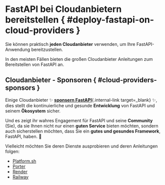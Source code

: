 # FastAPI bei Cloudanbietern bereitstellen { #deploy-fastapi-on-cloud-providers }

Sie können praktisch **jeden Cloudanbieter** verwenden, um Ihre FastAPI-Anwendung bereitzustellen.

In den meisten Fällen bieten die großen Cloudanbieter Anleitungen zum Bereitstellen von FastAPI an.

## Cloudanbieter - Sponsoren { #cloud-providers-sponsors }

Einige Cloudanbieter ✨ [**sponsern FastAPI**](../help-fastapi.md#sponsor-the-author){.internal-link target=_blank} ✨, dies stellt die kontinuierliche und gesunde **Entwicklung** von FastAPI und seinem **Ökosystem** sicher.

Und es zeigt ihr wahres Engagement für FastAPI und seine **Community** (Sie), da sie Ihnen nicht nur einen **guten Service** bieten möchten, sondern auch sicherstellen möchten, dass Sie ein **gutes und gesundes Framework**, FastAPI, haben. 🙇

Vielleicht möchten Sie deren Dienste ausprobieren und deren Anleitungen folgen:

* <a href="https://docs.platform.sh/languages/python.html?utm_source=fastapi-signup&utm_medium=banner&utm_campaign=FastAPI-signup-June-2023" class="external-link" target="_blank">Platform.sh</a>
* <a href="https://docs.porter.run/language-specific-guides/fastapi" class="external-link" target="_blank">Porter</a>
* <a href="https://docs.render.com/deploy-fastapi?utm_source=deploydoc&utm_medium=referral&utm_campaign=fastapi" class="external-link" target="_blank">Render</a>
* <a href="https://docs.railway.com/guides/fastapi?utm_medium=integration&utm_source=docs&utm_campaign=fastapi" class="external-link" target="_blank">Railway</a>
